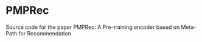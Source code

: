 # PMPRec
Source code for the paper PMPRec: A Pre-training encoder based on Meta-Path for Recommendation 
